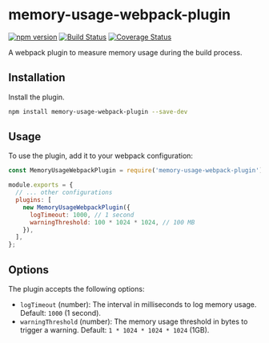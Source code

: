 # memory-usage-webpack-plugin

[![npm version](https://badge.fury.io/js/memory-usage-webpack-plugin.svg)](https://badge.fury.io/js/memory-usage-webpack-plugin)
[![Build Status](https://travis-ci.org/alexandernanberg/memory-usage-webpack-plugin.svg?branch=master)](https://travis-ci.org/alexandernanberg/memory-usage-webpack-plugin)
[![Coverage Status](https://coveralls.io/repos/github/alexandernanberg/memory-usage-webpack-plugin/badge.svg?branch=master)](https://coveralls.io/github/alexandernanberg/memory-usage-webpack-plugin?branch=master)

A webpack plugin to measure memory usage during the build process.

## Installation

Install the plugin.

```sh
npm install memory-usage-webpack-plugin --save-dev
```

## Usage

To use the plugin, add it to your webpack configuration:

```javascript
const MemoryUsageWebpackPlugin = require('memory-usage-webpack-plugin');

module.exports = {
  // ... other configurations
  plugins: [
    new MemoryUsageWebpackPlugin({
      logTimeout: 1000, // 1 second
      warningThreshold: 100 * 1024 * 1024, // 100 MB
    }),
  ],
};
```

## Options

The plugin accepts the following options:
- `logTimeout` (number): The interval in milliseconds to log memory usage. Default: `1000` (1 second).
- `warningThreshold` (number): The memory usage threshold in bytes to trigger a warning. Default: `1 * 1024 * 1024 * 1024` (1GB).

